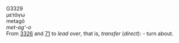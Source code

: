 G3329  
μετάγω  
metagō  
*met-ag‘-o*  
From [3326](g3326) and [71](g0071) to *lead* *over*, that is, *transfer*
(*direct*): - turn about.  
